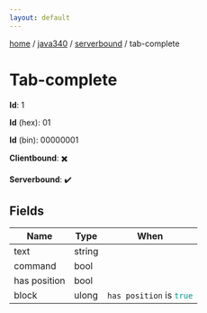 ```yaml
---
layout: default
---
```


[home](/)  /  [java340](/protocol/java340)  /  [serverbound](/protocol/java340/serverbound)  /  tab-complete

# Tab-complete

**Id**: 1

**Id** (hex): 01

**Id** (bin): 00000001

**Clientbound**: ✖️

**Serverbound**: ✔️

## Fields

Name | Type | When
---|---|:---:
text | string | 
command | bool | 
has position | bool | 
block | ulong | <code>has position</code> is <code><span style="color:#009688">true</span></code>

